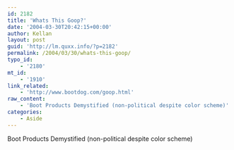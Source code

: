 ```yaml
---
id: 2182
title: 'Whats This Goop?'
date: '2004-03-30T20:42:15+00:00'
author: Kellan
layout: post
guid: 'http://lm.quxx.info/?p=2182'
permalink: /2004/03/30/whats-this-goop/
typo_id:
    - '2180'
mt_id:
    - '1910'
link_related:
    - 'http://www.bootdog.com/goop.html'
raw_content:
    - 'Boot Products Demystified (non-political despite color scheme)'
categories:
    - Aside
---
```


Boot Products Demystified (non-political despite color scheme)